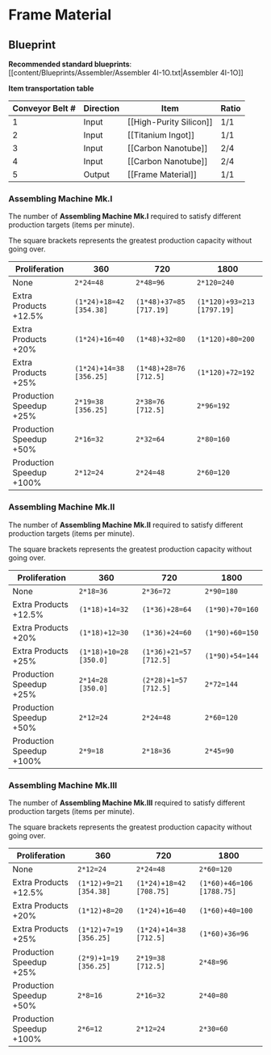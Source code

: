 # Frame Material

## Blueprint

**Recommended standard blueprints**: [[content/Blueprints/Assembler/Assembler 4I-1O.txt|Assembler 4I-1O]]

**Item transportation table**

| Conveyor Belt # | Direction | Item                    | Ratio |
| --------------- | --------- | ----------------------- | ----- |
| 1               | Input     | [[High-Purity Silicon]] | 1/1   |
| 2               | Input     | [[Titanium Ingot]]      | 1/1   |
| 3               | Input     | [[Carbon Nanotube]]     | 2/4   |
| 4               | Input     | [[Carbon Nanotube]]     | 2/4   |
| 5               | Output    | [[Frame Material]]      | 1/1   |

### Assembling Machine Mk.I

The number of **Assembling Machine Mk.I** required to satisfy different production targets (items per minute).

The square brackets represents the greatest production capacity without going over.

| Proliferation            | 360                     | 720                     | 1800                       |
| ------------------------ | ----------------------- | ----------------------- | -------------------------- |
| None                     | `2*24=48`               | `2*48=96`               | `2*120=240`                |
| Extra Products +12.5%    | `(1*24)+18=42 [354.38]` | `(1*48)+37=85 [717.19]` | `(1*120)+93=213 [1797.19]` |
| Extra Products +20%      | `(1*24)+16=40`          | `(1*48)+32=80`          | `(1*120)+80=200`           |
| Extra Products +25%      | `(1*24)+14=38 [356.25]` | `(1*48)+28=76 [712.5]`  | `(1*120)+72=192`           |
| Production Speedup +25%  | `2*19=38 [356.25]`      | `2*38=76 [712.5]`       | `2*96=192`                 |
| Production Speedup +50%  | `2*16=32`               | `2*32=64`               | `2*80=160`                 |
| Production Speedup +100% | `2*12=24`               | `2*24=48`               | `2*60=120`                 |

### Assembling Machine Mk.II

The number of **Assembling Machine Mk.II** required to satisfy different production targets (items per minute).

The square brackets represents the greatest production capacity without going over.

| Proliferation            | 360                    | 720                    | 1800            |
| ------------------------ | ---------------------- | ---------------------- | --------------- |
| None                     | `2*18=36`              | `2*36=72`              | `2*90=180`      |
| Extra Products +12.5%    | `(1*18)+14=32`         | `(1*36)+28=64`         | `(1*90)+70=160` |
| Extra Products +20%      | `(1*18)+12=30`         | `(1*36)+24=60`         | `(1*90)+60=150` |
| Extra Products +25%      | `(1*18)+10=28 [350.0]` | `(1*36)+21=57 [712.5]` | `(1*90)+54=144` |
| Production Speedup +25%  | `2*14=28 [350.0]`      | `(2*28)+1=57 [712.5]`  | `2*72=144`      |
| Production Speedup +50%  | `2*12=24`              | `2*24=48`              | `2*60=120`      |
| Production Speedup +100% | `2*9=18`               | `2*18=36`              | `2*45=90`       |

### Assembling Machine Mk.III

The number of **Assembling Machine Mk.III** required to satisfy different production targets (items per minute).

The square brackets represents the greatest production capacity without going over.

| Proliferation            | 360                    | 720                     | 1800                      |
| ------------------------ | ---------------------- | ----------------------- | ------------------------- |
| None                     | `2*12=24`              | `2*24=48`               | `2*60=120`                |
| Extra Products +12.5%    | `(1*12)+9=21 [354.38]` | `(1*24)+18=42 [708.75]` | `(1*60)+46=106 [1788.75]` |
| Extra Products +20%      | `(1*12)+8=20`          | `(1*24)+16=40`          | `(1*60)+40=100`           |
| Extra Products +25%      | `(1*12)+7=19 [356.25]` | `(1*24)+14=38 [712.5]`  | `(1*60)+36=96`            |
| Production Speedup +25%  | `(2*9)+1=19 [356.25]`  | `2*19=38 [712.5]`       | `2*48=96`                 |
| Production Speedup +50%  | `2*8=16`               | `2*16=32`               | `2*40=80`                 |
| Production Speedup +100% | `2*6=12`               | `2*12=24`               | `2*30=60`                 |
